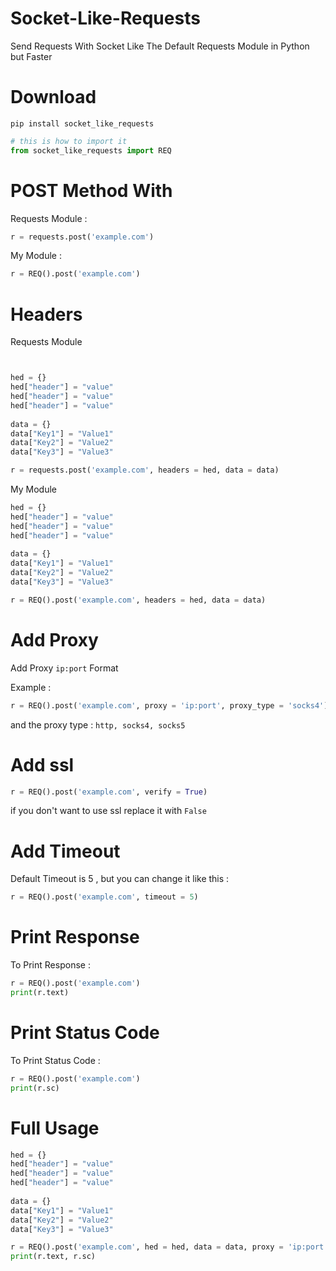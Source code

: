 # Socket-Like-Requests
Send Requests With Socket Like The Default Requests Module in Python but Faster

# Download
```pip install socket_like_requests```


  ```python
  # this is how to import it
from socket_like_requests import REQ

```

# POST Method With

 Requests Module :


  ```python
r = requests.post('example.com')

```


My Module :


  ```python
r = REQ().post('example.com')

```
</p>
</details>


# Headers

Requests Module


  ```python
  
  
  hed = {}
  hed["header"] = "value"
  hed["header"] = "value"
  hed["header"] = "value"
    
  data = {}
  data["Key1"] = "Value1"
  data["Key2"] = "Value2"
  data["Key3"] = "Value3"
  
r = requests.post('example.com', headers = hed, data = data)

```
</p>
</details>

My Module


  ```python
  hed = {}
  hed["header"] = "value"
  hed["header"] = "value"
  hed["header"] = "value"
    
  data = {}
  data["Key1"] = "Value1"
  data["Key2"] = "Value2"
  data["Key3"] = "Value3"
  
r = REQ().post('example.com', headers = hed, data = data)

```
</p>
</details>



# **Add Proxy**


  Add Proxy ```ip:port``` Format
  
  Example :
  
  ```python
  r = REQ().post('example.com', proxy = 'ip:port', proxy_type = 'socks4')

```
  and the proxy type : ```http, socks4, socks5```
  
</p>
</details>

# Add ssl


  
  ```python
r = REQ().post('example.com', verify = True)

```
  
  if you don't want to use ssl replace it with ```False```
  
</p>
</details>

# Add Timeout


  Default Timeout is 5 , but you can change it like this :
  
  ```python
r = REQ().post('example.com', timeout = 5)

```
 
  
</p>
</details>

# Print Response


  To Print Response :
  
  ```python
r = REQ().post('example.com')
  print(r.text)

```
  
 
  
</p>
</details>

# Print Status Code


  To Print Status Code :
  
  ```python
r = REQ().post('example.com')
  print(r.sc)

```

  
</p>
</details>

# Full Usage


  
  ```python
  hed = {}
  hed["header"] = "value"
  hed["header"] = "value"
  hed["header"] = "value"
    
  data = {}
  data["Key1"] = "Value1"
  data["Key2"] = "Value2"
  data["Key3"] = "Value3"
  
r = REQ().post('example.com', hed = hed, data = data, proxy = 'ip:port', proxy_type = 'socks4', verify = True, timeout = 5)
  print(r.text, r.sc)

```

  
</p>
</details>
